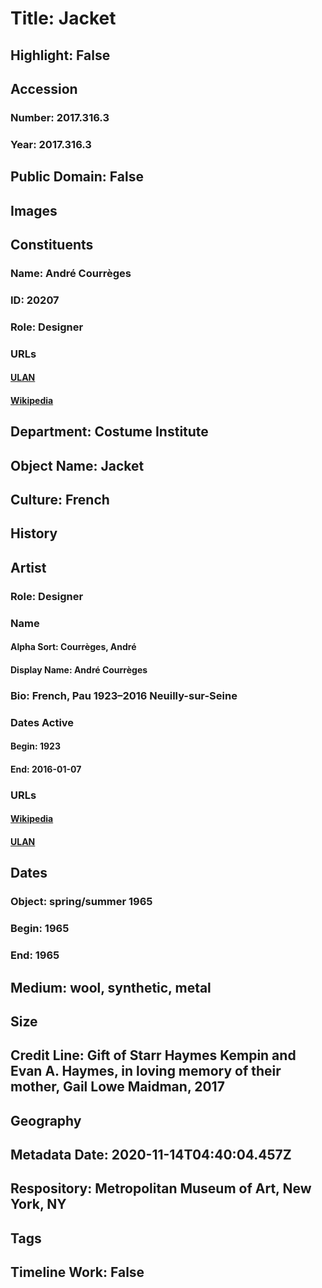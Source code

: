 # Title: Jacket
## Highlight: False
## Accession
### Number: 2017.316.3
### Year: 2017.316.3
## Public Domain: False
## Images
## Constituents
### Name: André Courrèges
### ID: 20207
### Role: Designer
### URLs
#### [ULAN](http://vocab.getty.edu/page/ulan/500084871)
#### [Wikipedia](https://www.wikidata.org/wiki/Q465447)
## Department: Costume Institute
## Object Name: Jacket
## Culture: French
## History
## Artist
### Role: Designer
### Name
#### Alpha Sort: Courrèges, André
#### Display Name: André Courrèges
### Bio: French, Pau 1923–2016 Neuilly-sur-Seine
### Dates Active
#### Begin: 1923
#### End: 2016-01-07
### URLs
#### [Wikipedia](https://www.wikidata.org/wiki/Q465447)
#### [ULAN](http://vocab.getty.edu/page/ulan/500084871)
## Dates
### Object: spring/summer 1965
### Begin: 1965
### End: 1965
## Medium: wool, synthetic, metal
## Size
## Credit Line: Gift of Starr Haymes Kempin and Evan A. Haymes, in loving memory of their mother, Gail Lowe Maidman, 2017
## Geography
## Metadata Date: 2020-11-14T04:40:04.457Z
## Respository: Metropolitan Museum of Art, New York, NY
## Tags
## Timeline Work: False